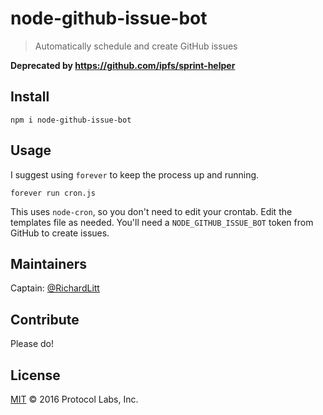 # node-github-issue-bot

> Automatically schedule and create GitHub issues

**Deprecated by https://github.com/ipfs/sprint-helper**

## Install

```
npm i node-github-issue-bot
```

## Usage

I suggest using `forever` to keep the process up and running.

```
forever run cron.js
```

This uses `node-cron`, so you don't need to edit your crontab. Edit the templates file as needed. You'll need a `NODE_GITHUB_ISSUE_BOT` token from GitHub to create issues.

## Maintainers

Captain: [@RichardLitt](https://github.com/RichardLitt)

## Contribute

Please do!

## License

[MIT](LICENSE) © 2016 Protocol Labs, Inc.
